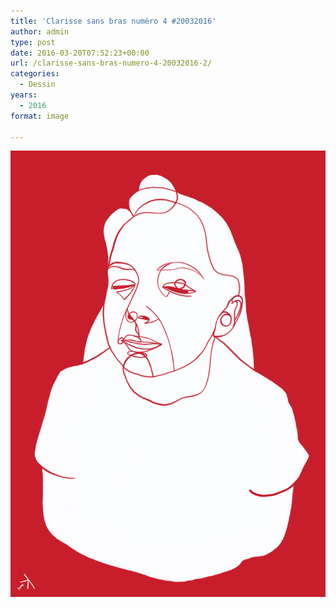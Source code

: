 ```yaml
---
title: 'Clarisse sans bras numéro 4 #20032016'
author: admin
type: post
date: 2016-03-20T07:52:23+00:00
url: /clarisse-sans-bras-numero-4-20032016-2/
categories:
  - Dessin
years:
  - 2016
format: image

---
```

![Clarisse sans bras numéro 4 #20032016](./img_0283.jpg)